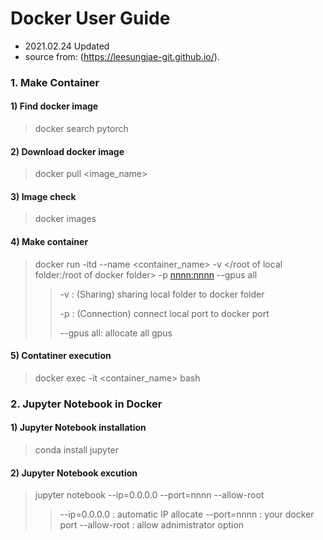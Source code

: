 # Docker User Guide
- 2021.02.24 Updated
- source from: (https://leesungjae-git.github.io/).

### 1. Make Container
#### 1) Find docker image
   > docker search pytorch
#### 2) Download docker image
   > docker pull <image_name>
#### 3) Image check
   > docker images
#### 4) Make container 
   > docker run -itd --name <container_name> -v </root of local folder:/root of docker folder> -p <nnnn:nnnn> --gpus all
   > > -v : (Sharing) sharing local folder to docker folder
   > > 
   > > -p : (Connection) connect local port to docker port
   > > 
   > > --gpus all: allocate all gpus 
#### 5) Contatiner execution
   > docker exec -it <container_name> bash
   
### 2. Jupyter Notebook in Docker
#### 1) Jupyter Notebook installation
   > conda install jupyter
#### 2) Jupyter Notebook excution
   > jupyter notebook --ip=0.0.0.0 --port=nnnn --allow-root
   > > --ip=0.0.0.0 : automatic IP allocate
   > > --port=nnnn : your docker port
   > > --allow-root : allow adnimistrator option
